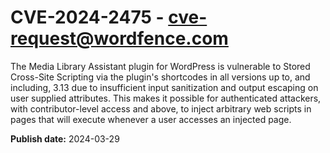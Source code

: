 # CVE-2024-2475 - cve-request@wordfence.com

The Media Library Assistant plugin for WordPress is vulnerable to Stored Cross-Site Scripting via the plugin's shortcodes in all versions up to, and including, 3.13 due to insufficient input sanitization and output escaping on user supplied attributes. This makes it possible for authenticated attackers, with contributor-level access and above, to inject arbitrary web scripts in pages that will execute whenever a user accesses an injected page.

**Publish date:** 2024-03-29
